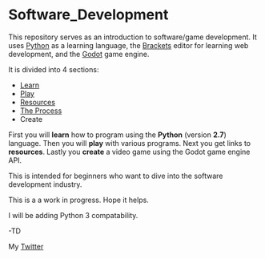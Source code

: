 # Software_Development
This repository serves as an introduction to software/game development.
It uses [Python](https://www.python.org) as a learning language, the [Brackets](http://brackets.io) editor for learning web development, and the [Godot](http://www.godotengine.org/wp/) game engine.

It is divided into 4 sections:

- [Learn](https://github.com/TutorialDoctor/Software_Development/blob/master/1%20Learn.md)
- [Play](https://github.com/TutorialDoctor/Software_Development/blob/master/2%20Play.md)
- [Resources](https://github.com/TutorialDoctor/Software_Development/blob/master/3%20Resources.md)
- [The Process](https://github.com/TutorialDoctor/Software_Development/blob/master/4%20The%20Process.md)
- Create

First you will **learn** how to program using the **Python** (version **2.7**) language. Then you will **play** with various programs. Next you get links to **resources**. Lastly you **create** a video game using the Godot game engine API.

This is intended for beginners who want to dive into the software development industry.

This is a a work in progress. Hope it helps.

I will be adding Python 3 compatability. 

-TD

My [Twitter](https://twitter.com/TutorialDoctor)

